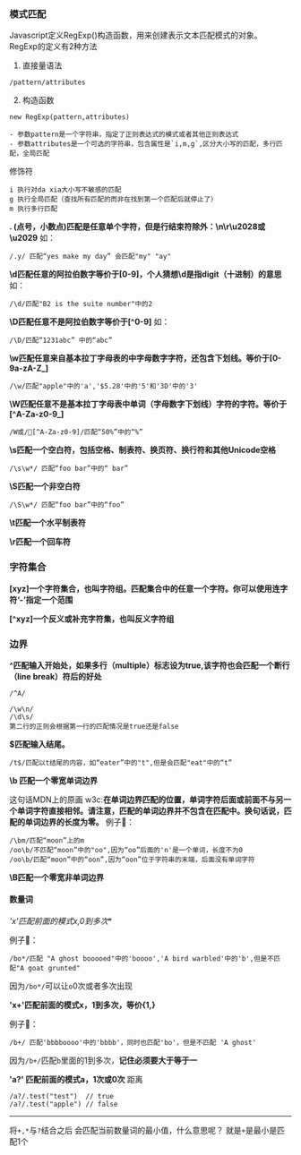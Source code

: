 ### 模式匹配
Javascript定义RegExp()构造函数，用来创建表示文本匹配模式的对象。
RegExp的定义有2种方法
1. 直接量语法
```
/pattern/attributes
```
2. 构造函数

```
new RegExp(pattern,attributes)
```

    - 参数pattern是一个字符串，指定了正则表达式的模式或者其他正则表达式
    - 参数attributes是一个可选的字符串，包含属性是`i,m,g`,区分大小写的匹配，多行匹配，全局匹配

修饰符
```
i 执行对da xia大小写不敏感的匹配
g 执行全局匹配（查找所有匹配的而非在找到第一个匹配后就停止了）
m 执行多行匹配
```


**. (点号，小数点)匹配是任意单个字符，但是行结束符除外：\n\r\u2028或\u2029**
如：
```
/.y/ 匹配“yes make my day” 会匹配"my" "ay"
```

**\d匹配任意的阿拉伯数字等价于[0-9]，个人猜想\d是指digit（十进制）的意思**
如：
```
/\d/匹配"B2 is the suite number"中的2
```

**\D匹配任意不是阿拉伯数字等价于[^0-9]**
如：
```
/\D/匹配“1231abc” 中的“abc”
```
**\w匹配任意来自基本拉丁字母表的中字母数字字符，还包含下划线。等价于[0-9a-zA-Z_]**
```
/\w/匹配"apple"中的'a','$5.28'中的'5'和'3D'中的'3'
```
**\W匹配任意不是基本拉丁字母表中单词（字母数字下划线）字符的字符。等价于[^A-Za-z0-9_]**
```
/W或/[^A-Za-z0-9]/匹配“50%”中的“%”
```
**\s匹配一个空白符，包括空格、制表符、换页符、换行符和其他Unicode空格**
```
/\s\w*/ 匹配“foo bar”中的“ bar”
```

**\S匹配一个非空白符**
```
/\S\w*/ 匹配“foo bar”中的“foo”
```

**\t匹配一个水平制表符**

**\r匹配一个回车符**

### 字符集合

**[xyz]一个字符集合，也叫字符组。匹配集合中的任意一个字符。你可以使用连字符‘-’指定一个范围**

**[^xyz]一个反义或补充字符集，也叫反义字符组**

### 边界

**^匹配输入开始处，如果多行（multiple）标志设为true,该字符也会匹配一个断行（line break）符后的好处**

```
/^A/

/\w\n/
/\d\s/
第二行的正则会根据第一行的匹配情况是true还是false
```

**$匹配输入结尾。**
```
/t$/匹配以t结尾的内容，如“eater”中的"t",但是会匹配"eat"中的“t”
```

**\b 匹配一个零宽单词边界**

这句话MDN上的原画
w3c:**在单词边界匹配的位置，单词字符后面或前面不与另一个单词字符直接相邻。请注意，匹配的单词边界并不包含在匹配中。换句话说，匹配的单词边界的长度为零。**
例子🌰：
```
/\bm/匹配“moon”上的m
/oo\b/不匹配“moon”中的"oo",因为“oo”后面的'n'是一个单词，长度不为0
/oo\b/匹配“moon”中的“oon”,因为“oon”位于字符串的末端，后面没有单词字符
```

**\B匹配一个零宽非单词边界**


#### 数量词

**'x*'匹配前面的模式x,0到多次**

例子🌰：
```
/bo*/匹配 "A ghost booooed"中的'boooo','A bird warbled'中的'b',但是不匹配"A goat grunted"
```
因为`/bo*/`可以让`o`0次或者多次出现

**'x+'匹配前面的模式x，1到多次，等价{1,}**

例子🌰：
```
/b+/ 匹配'bbbboooo'中的'bbbb'，同时也匹配'bo'，但是不匹配 'A ghost'

```
因为`/b+/`匹配`b`里面的1到多次，**记住必须要大于等于一**

**'a?' 匹配前面的模式a，1次或0次**
距离

```
/a?/.test("test")  // true
/a?/.test("apple") // false 
```
----
将`+,*`与`?`结合之后
会匹配当前数量词的最小值，什么意思呢？
就是`+`是最小是匹配1个